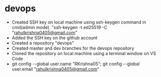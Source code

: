 # devops
* Created SSH key on local machine using ssh-keygen command in cmd(admin mode). "ssh-keygen -t ed25519 -C "rahulkrishna0405@gmail.com"
* Added the SSH key on the github account
* Created a repository "devops"
* Created master and dev branches for the devops repository
* Cloned the repository on local machine using a terminal window on VS Code
* git config --global user.name "RKrishna05"; git config --global user.email "rahulkrishna0405@gmail.com"
